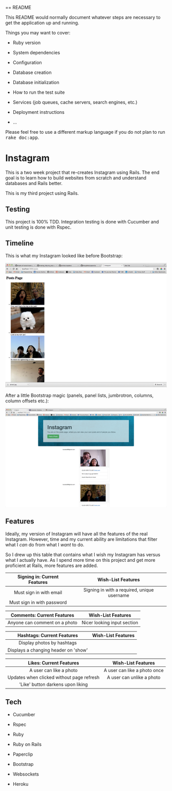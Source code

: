== README

This README would normally document whatever steps are necessary to get the
application up and running.

Things you may want to cover:

* Ruby version

* System dependencies

* Configuration

* Database creation

* Database initialization

* How to run the test suite

* Services (job queues, cache servers, search engines, etc.)

* Deployment instructions

* ...


Please feel free to use a different markup language if you do not plan to run
<tt>rake doc:app</tt>.

Instagram
===
This is a two week project that re-creates Instagram using Rails. The end goal is to learn how to build websites from scratch and understand databases and Rails better. 

This is my third project using Rails. 

Testing
---
This project is 100% TDD. Integration testing is done with Cucumber and unit testing is done with Rspec.

Timeline
---
This is what my Instagram looked like before Bootstrap:

![](README_images/img/unstyled_instagram.png)

After a little Bootstrap magic (panels, panel lists, jumbrotron, columns, column offsets etc.):

![](README_images/img/first_bootstrap.png)

Features
---
Ideally, my version of Instagram will have all the features of the real Instagram. However, time and my current ability are limitations that filter what I *can* do from what I *want* to do.

So I drew up this table that contains what I wish my Instagram has versus what I actually have. As I spend more time on this project and get more proficient at Rails, more features are added.


Signing in: Current Features  | Wish-List Features
:----------------:| :-----------------:
Must sign in with email| Signing in with a required, unique username
Must sign in with password |

Comments: Current Features  | Wish-List Features
:----------------:| :-----------------:
Anyone can comment on a photo| Nicer looking input section

Hashtags: Current Features  | Wish-List Features
:----------------:| :-----------------:
Display photos by hashtags |
Displays a changing header on 'show' |

Likes: Current Features  | Wish-List Features
:----------------:| :-----------------:
A user can like a photo | A user can like a photo once
Updates when clicked without page refresh| A user can unlike a photo
  | 'Like' button darkens upon liking




Tech
---
* Cucumber
* Rspec
* Ruby
* Ruby on Rails
* Paperclip
* Bootstrap

* Websockets

* Heroku

